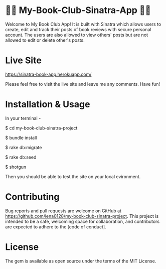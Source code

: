 # 💜💛 My-Book-Club-Sinatra-App 💛💜

Welcome to My Book Club App! It is built with Sinatra which allows users to create, edit and track their posts of book reviews with secure personal account. The users are also allowed to view others' posts but are not allowed to edit or delete other's posts.

# Live Site
https://sinatra-book-app.herokuapp.com/

Please feel free to visit the live site and leave me any comments. Have fun!

# Installation & Usage
In your terminal -

$ cd my-book-club-sinatra-project

$ bundle install

$ rake db:migrate

$ rake db:seed

$ shotgun

Then you should be able to test the site on your local evironment. 

# Contributing
Bug reports and pull requests are welcome on GitHub at https://github.com/lena0128/my-book-club-sinatra-project. This project is intended to be a safe, welcoming space for collaboration, and contributors are expected to adhere to the [code of conduct].

# License
The gem is available as open source under the terms of the MIT License.
